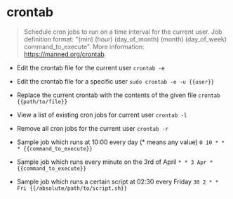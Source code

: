 # crontab
> Schedule cron jobs to run on a time interval for the current user.
> Job definition format: "(min) (hour) (day_of_month) (month) (day_of_week) command_to_execute".
> More information: <https://manned.org/crontab>.

- Edit the crontab file for the current user
`crontab -e`

- Edit the crontab file for a specific user
`sudo crontab -e -u {{user}}`

- Replace the current crontab with the contents of the given file
`crontab {{path/to/file}}`

- View a list of existing cron jobs for current user
`crontab -l`

- Remove all cron jobs for the current user
`crontab -r`

- Sample job which runs at 10:00 every day (* means any value)
`0 10 * * * {{command_to_execute}}`

- Sample job which runs every minute on the 3rd of April
`* * 3 Apr * {{command_to_execute}}`

- Sample job which runs a certain script at 02:30 every Friday
`30 2 * * Fri {{/absolute/path/to/script.sh}}`
